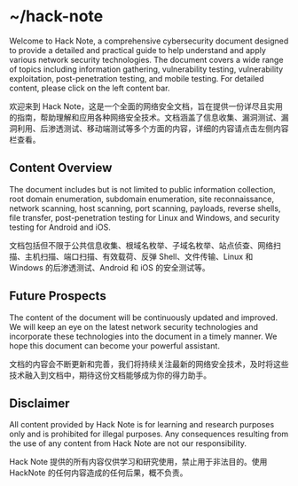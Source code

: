 # \~/hack-note

Welcome to Hack Note, a comprehensive cybersecurity document designed to provide a detailed and practical guide to help understand and apply various network security technologies. The document covers a wide range of topics including information gathering, vulnerability testing, vulnerability exploitation, post-penetration testing, and mobile testing. For detailed content, please click on the left content bar.

欢迎来到 Hack Note，这是一个全面的网络安全文档，旨在提供一份详尽且实用的指南，帮助理解和应用各种网络安全技术。文档涵盖了信息收集、漏洞测试、漏洞利用、后渗透测试、移动端测试等多个方面的内容，详细的内容请点击左侧内容栏查看。

## Content Overview

The document includes but is not limited to public information collection, root domain enumeration, subdomain enumeration, site reconnaissance, network scanning, host scanning, port scanning, payloads, reverse shells, file transfer, post-penetration testing for Linux and Windows, and security testing for Android and iOS.

文档包括但不限于公共信息收集、根域名枚举、子域名枚举、站点侦查、网络扫描、主机扫描、端口扫描、有效载荷、反弹 Shell、文件传输、Linux 和 Windows 的后渗透测试、Android 和 iOS 的安全测试等。

## Future Prospects

The content of the document will be continuously updated and improved. We will keep an eye on the latest network security technologies and incorporate these technologies into the document in a timely manner. We hope this document can become your powerful assistant.

文档的内容会不断更新和完善，我们将持续关注最新的网络安全技术，及时将这些技术融入到文档中，期待这份文档能够成为你的得力助手。

## Disclaimer

All content provided by Hack Note is for learning and research purposes only and is prohibited for illegal purposes. Any consequences resulting from the use of any content from Hack Note are not our responsibility.

Hack Note 提供的所有内容仅供学习和研究使用，禁止用于非法目的。使用 HackNote 的任何内容造成的任何后果，概不负责。
